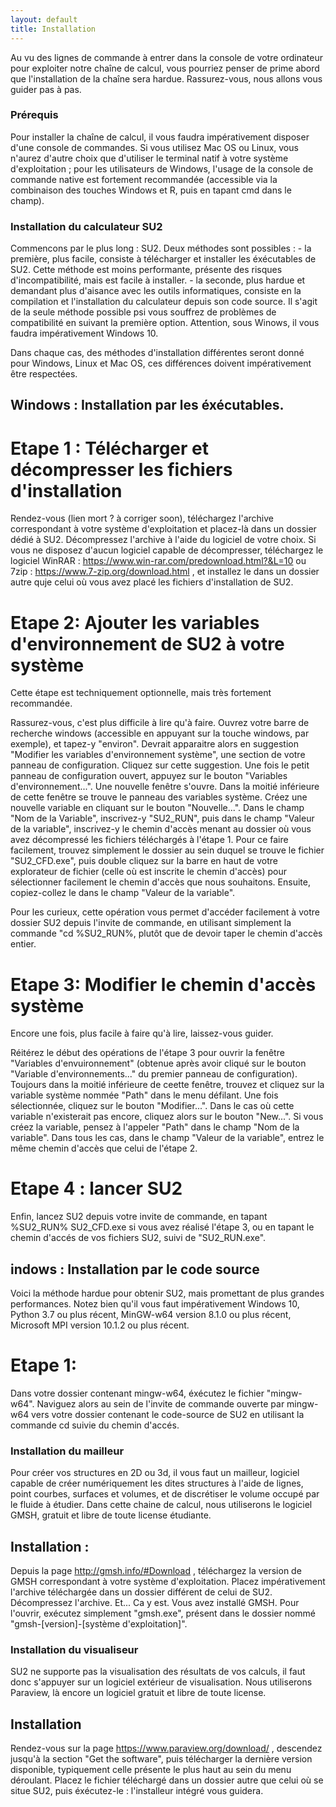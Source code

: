 ```yaml
---
layout: default
title: Installation
---
```


Au vu des lignes de commande à entrer dans la console de votre ordinateur pour exploiter notre chaîne de calcul, vous pourriez penser de prime abord que l'installation de la chaîne sera hardue. Rassurez-vous, nous allons vous guider pas à pas.

### Prérequis

Pour installer la chaîne de calcul, il vous faudra impérativement disposer d'une console de commandes. Si vous utilisez Mac OS ou Linux, vous n'aurez d'autre choix que d'utiliser le terminal natif à votre système d'exploitation ; pour les utilisateurs de Windows, l'usage de la console de commande native est fortement recommandée (accessible via la combinaison des touches Windows et R, puis en tapant cmd dans le champ).

### Installation du calculateur SU2
Commencons par le plus long : SU2. Deux méthodes sont possibles :
    - la première, plus facile, consiste à télécharger et installer les éxécutables de SU2. Cette méthode est moins performante, présente des risques d'incompatibilité, mais est facile à installer.
    - la seconde, plus hardue et demandant plus d'aisance avec les outils informatiques, consiste en la compilation et l'installation du calculateur depuis son code source. Il s'agit de la seule méthode possible psi vous souffrez de problèmes de compatibilité en suivant la première option. Attention, sous Winows, il vous faudra impérativement Windows 10.
    
Dans chaque cas, des méthodes d'installation différentes seront donné pour Windows, Linux et Mac OS, ces différences doivent impérativement être respectées.

## Windows : Installation par les éxécutables.

# Etape 1 : Télécharger et décompresser les fichiers d'installation

Rendez-vous (lien mort ? à corriger soon), téléchargez l'archive correspondant à votre système d'exploitation et placez-là dans un dossier dédié à SU2. 
Décompressez l'archive à l'aide du logiciel de votre choix. Si vous ne disposez d'aucun logiciel capable de décompresser, téléchargez le logiciel WinRAR : https://www.win-rar.com/predownload.html?&L=10 ou 7zip : https://www.7-zip.org/download.html , et installez le dans un dossier autre quje celui où vous avez placé les fichiers d'installation de SU2.

# Etape 2: Ajouter les variables d'environnement de SU2 à votre système

Cette étape est techniquement optionnelle, mais très fortement recommandée.

Rassurez-vous, c'est plus difficile à lire qu'à faire.
Ouvrez votre barre de recherche windows (accessible en appuyant sur la touche windows, par exemple), et tapez-y "environ". Devrait apparaitre alors en suggestion "Modifier les variables d'environnement système", une section de votre panneau de configuration. Cliquez sur cette suggestion.
Une fois le petit panneau de configuration ouvert, appuyez sur le bouton "Variables d'environnement...". Une nouvelle fenêtre s'ouvre.
Dans la moitié inférieure de cette fenêtre se trouve le panneau des variables système. Créez une nouvelle variable en cliquant sur le bouton "Nouvelle...". Dans le champ "Nom de la Variable", inscrivez-y "SU2_RUN", puis dans le champ "Valeur de la variable", inscrivez-y le chemin d'accès menant au dossier où vous avez décompressé les fichiers téléchargés à l'étape 1. Pour ce faire facilement, trouvez simplement le dossier au sein duquel se trouve le fichier "SU2_CFD.exe", puis double cliquez sur la barre en haut de votre explorateur de fichier (celle où est inscrite le chemin d'accès) pour sélectionner facilement le chemin d'accès que nous souhaitons. Ensuite, copiez-collez le dans le champ "Valeur de la variable".

Pour les curieux, cette opération vous permet d'accéder facilement à votre dossier SU2 depuis l'invite de commande, en utilisant simplement la commande "cd %SU2_RUN%, plutôt que de devoir taper le chemin d'accès entier. 

# Etape 3: Modifier le chemin d'accès système

Encore une fois, plus facile à faire qu'à lire, laissez-vous guider.

Réitérez le début des opérations de l'étape 3 pour ouvrir la fenêtre "Variables d'envuironnement" (obtenue après avoir cliqué sur le bouton "Variable d'environnements..." du premier panneau de configuration).
Toujours dans la moitié inférieure de ceette fenêtre, trouvez et cliquez sur la variable système nommée "Path" dans le menu défilant. Une fois sélectionnée, cliquez sur le bouton "Modifier...". Dans le cas où cette variable n'existerait pas encore, cliquez alors sur le bouton "New...". Si vous créez la variable, pensez à l'appeler "Path" dans le champ "Nom de la variable". Dans tous les cas, dans le champ "Valeur de la variable", entrez le même chemin d'accès que celui de l'étape 2.

# Etape 4 : lancer SU2

Enfin, lancez SU2 depuis votre invite de commande, en tapant %SU2_RUN% SU2_CFD.exe si vous avez réalisé l'étape 3, ou en tapant le chemin d'accés de vos fichiers SU2, suivi de "SU2_RUN.exe".

## indows : Installation par le code source

Voici la méthode hardue pour obtenir SU2, mais promettant de plus grandes performances. Notez bien qu'il vous faut impérativement Windows 10, Python 3.7 ou plus récent, MinGW-w64 version 8.1.0 ou plus récent, Microsoft MPI version 10.1.2 ou plus récent.

# Etape 1:
Dans votre dossier contenant mingw-w64, éxécutez le fichier "mingw-w64". Naviguez alors au sein de l'invite de commande ouverte par mingw-w64 vers votre dossier contenant le code-source de SU2 en utilisant la commande cd suivie du chemin d'accés.

### Installation du mailleur

Pour créer vos structures en 2D ou 3d, il vous faut un mailleur, logiciel capable de créer numériquement les dites structures à l'aide de lignes, point courbes, surfaces et volumes, et de discrétiser le volume occupé par le fluide à étudier.
Dans cette chaine de calcul, nous utiliserons le logiciel GMSH, gratuit et libre de toute license étudiante.

## Installation :
Depuis la page http://gmsh.info/#Download , téléchargez la version de GMSH correspondant à votre système d'exploitation. Placez impérativement l'archive téléchargée dans un dossier différent de celui de SU2. Décompressez l'archive.
Et... Ca y est. Vous avez installé GMSH. Pour l'ouvrir, exécutez simplement "gmsh.exe", présent dans le dossier nommé "gmsh-[version]-[système d'exploitation]".

### Installation du visualiseur

SU2 ne supporte pas la visualisation des résultats de vos calculs, il faut donc s'appuyer sur un logiciel extérieur de visualisation. Nous utiliserons Paraview, là encore un logiciel gratuit et libre de toute license. 

## Installation
Rendez-vous sur la page https://www.paraview.org/download/ , descendez jusqu'à la section "Get the software", puis télécharger la dernière version disponible, typiquement celle présente le plus haut au sein du menu déroulant. Placez le fichier téléchargé dans un dossier autre que celui où se situe SU2, puis éxécutez-le : l'installeur intégré vous guidera.
